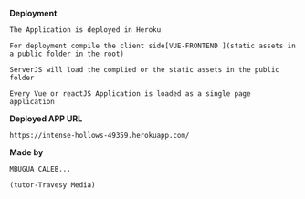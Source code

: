 **Deployment**

```
The Application is deployed in Heroku

```

```
For deployment compile the client side[VUE-FRONTEND ](static assets in a public folder in the root)

```

```
ServerJS will load the complied or the static assets in the public folder

```

```
Every Vue or reactJS Application is loaded as a single page application

```

**Deployed APP URL**

```
https://intense-hollows-49359.herokuapp.com/

```


**Made by**

```
MBUGUA CALEB...

(tutor-Travesy Media)

```
